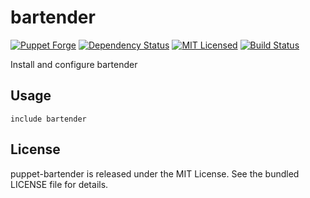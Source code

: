 bartender
==============

[![Puppet Forge](https://img.shields.io/puppetforge/v/halyard/bartender.svg)](https://forge.puppetlabs.com/halyard/bartender)
[![Dependency Status](https://img.shields.io/gemnasium/halyard/puppet-bartender.svg)](https://gemnasium.com/halyard/puppet-bartender)
[![MIT Licensed](https://img.shields.io/badge/license-MIT-green.svg)](https://tldrlegal.com/license/mit-license)
[![Build Status](https://img.shields.io/circleci/project/halyard/puppet-bartender/master.svg)](https://circleci.com/gh/halyard/puppet-bartender)

Install and configure bartender

## Usage

```puppet
include bartender
```

## License

puppet-bartender is released under the MIT License. See the bundled LICENSE file for details.

